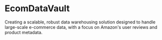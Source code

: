 # EcomDataVault
Creating a scalable, robust data warehousing solution designed to handle large-scale e-commerce data, with a focus on Amazon's user reviews and product metadata.
